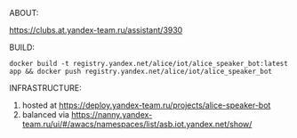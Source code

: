 ABOUT:

https://clubs.at.yandex-team.ru/assistant/3930

BUILD:

`docker build -t registry.yandex.net/alice/iot/alice_speaker_bot:latest app && docker push registry.yandex.net/alice/iot/alice_speaker_bot`<br>

INFRASTRUCTURE:
1. hosted at https://deploy.yandex-team.ru/projects/alice-speaker-bot<br>
2. balanced via https://nanny.yandex-team.ru/ui/#/awacs/namespaces/list/asb.iot.yandex.net/show/<br>
